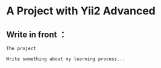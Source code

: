 A Project with Yii2 Advanced
===============================

Write in front ：
----------------

    The project
       
    Write something about my learning process...